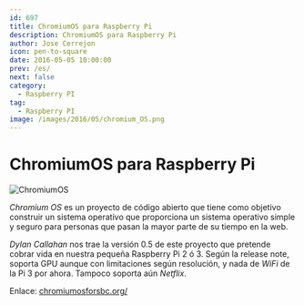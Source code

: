 ```yaml
---
id: 697
title: ChromiumOS para Raspberry Pi
description: ChromiumOS para Raspberry Pi
author: Jose Cerrejon
icon: pen-to-square
date: 2016-05-05 10:00:00
prev: /es/
next: false
category:
  - Raspberry PI
tag:
  - Raspberry PI
image: /images/2016/05/chromium_OS.png
---
```


# ChromiumOS para Raspberry Pi

![ChromiumOS](/images/2016/05/chromium_OS.png)

*Chromium OS* es un proyecto de código abierto que tiene como objetivo construir un sistema operativo que proporciona un sistema operativo simple y seguro para personas que pasan la mayor parte de su tiempo en la web.

*Dylan Callahan* nos trae la versión 0.5 de este proyecto que pretende cobrar vida en nuestra pequeña Raspberry Pi 2 ó 3. Según la release note, soporta GPU aunque con limitaciones según resolución, y nada de *WiFi* de la Pi 3 por ahora. Tampoco soporta aún *Netflix*.

Enlace: [chromiumosforsbc.org/](http://www.chromiumosforsbc.org/)